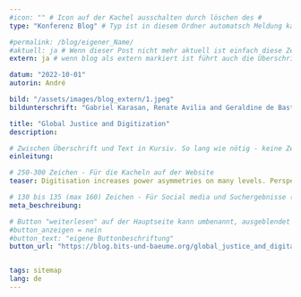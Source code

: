 ```yaml
---
#icon: "" # Icon auf der Kachel ausschalten durch löschen des #
type: "Konferenz Blog" # Typ ist in diesem Ordner automatsch Meldung kann aber hier überschrieben werden z.B. mit "Veröffentlichung" - der Typ erscheint in der Kachel

#permalink: /blog/eigener_Name/
#aktuell: ja # Wenn dieser Post nicht mehr aktuell ist einfach diese Zeile mit # auskommentieren
extern: ja # wenn blog als extern markiert ist führt auch die Überschrift zur button url

datum: "2022-10-01"
autorin: André

bild: "/assets/images/blog_extern/1.jpeg"
bildunterschrift: "Gabriel Karasan, Renate Avilia and Geraldine de Bastion standing in Front of a live-illustration. Picture André"

title: "Global Justice and Digitization"
description: 

# Zwischen Überschrift und Text in Kursiv. So lang wie nötig - keine Zeichenbeschränkung
einleitung:  

# 250-300 Zeichen - Für die Kacheln auf der Website
teaser: Digitisation increases power asymmetries on many levels. Perspectives from Latin America, Subsahara and India on structures of ownership and power.

# 130 bis 135 (max 160) Zeichen - Für Social media und Suchergebnisse (also extern)
meta_beschreibung: 

# Button "weiterlesen" auf der Hauptseite kann umbenannt, ausgeblendet und zu anderer z.B. Externer URL zeigen
#button_anzeigen = nein 
#button_text: "eigene Buttonbeschriftung"
button_url: "https://blog.bits-und-baeume.org/global_justice_and_digitalisation/"


tags: sitemap
lang: de
---
```



